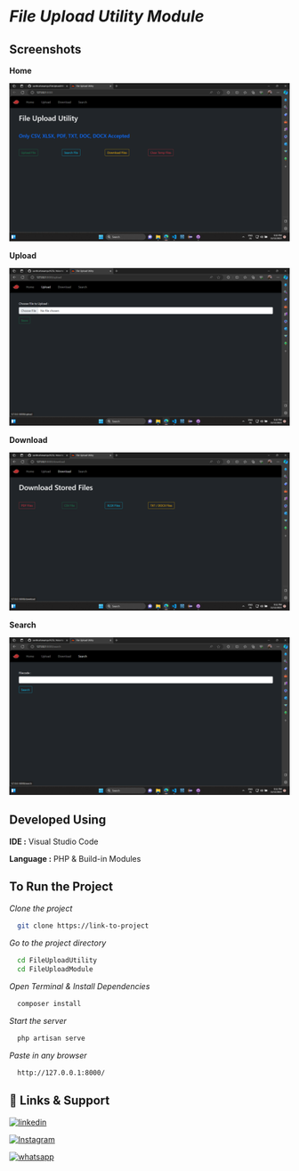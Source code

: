 
# *File Upload Utility Module*




## Screenshots

**Home**

![Homepage](FileUploadModule/Screenshots/Home.png)

**Upload**

![Uploadpage](FileUploadModule/Screenshots/Upload.png)

**Download**

![Downloadpage](FileUploadModule/Screenshots/Download.png)

**Search**

![Searchpage](FileUploadModule/Screenshots/Search.png)
## Developed Using

**IDE :** Visual Studio Code

**Language :** PHP & Build-in Modules 



## To Run the Project

*Clone the project*

```bash
  git clone https://link-to-project
```

*Go to the project directory*

```bash
  cd FileUploadUtility
  cd FileUploadModule
```
*Open Terminal & Install Dependencies*

```bash
  composer install
```
*Start the server*

```bash
  php artisan serve
```

*Paste in any browser*

```bash
  http://127.0.0.1:8000/
```


## 🔗 Links & Support

[![linkedin](https://img.shields.io/badge/linkedin-0A66C2?style=for-the-badge&logo=linkedin&logoColor=white)](https://www.linkedin.com/in/santhosh-swamy-v-22ab6b234)

[![Instagram](https://img.shields.io/badge/Instagram-E4405F?style=for-the-badge&logo=instagram&logoColor=white)](https://instagram.com/sd._.sandy?igshid=MzRlODBiNWFlZA==)

[![whatsapp](https://img.shields.io/badge/WhatsApp-25D366?style=for-the-badge&logo=whatsapp&logoColor=white)](https://wa.me/+918754120190)
